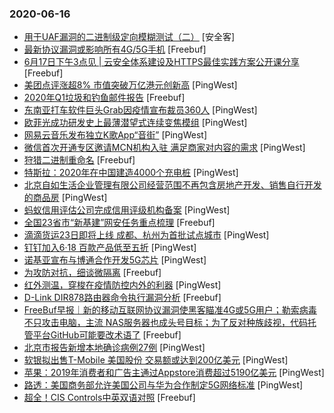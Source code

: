 ### 2020-06-16

* [用于UAF漏洞的二进制级定向模糊测试（二）]() [安全客]
* [最新协议漏洞或影响所有4G/5G手机](https://www.freebuf.com/news/240382.html) [Freebuf]
* [6月17日下午3点见 | 云安全体系建设及HTTPS最佳实践方案公开课分享](https://www.freebuf.com/open/240375.html) [Freebuf]
* [美团点评涨超8% 市值突破万亿港元创新高](https://www.pingwest.com/w/212439) [PingWest]
* [2020年Q1垃圾和钓鱼邮件报告](https://www.freebuf.com/articles/network/238382.html) [Freebuf]
* [东南亚打车软件巨头Grab因疫情宣布裁员360人](https://www.pingwest.com/w/212438) [PingWest]
* [欧菲光成功研发史上最薄潜望式连续变焦模组](https://www.pingwest.com/w/212437) [PingWest]
* [网易云音乐发布独立K歌App“音街”](https://www.pingwest.com/w/212435) [PingWest]
* [微信首次开通专区邀请MCN机构入驻 满足商家对内容的需求](https://www.pingwest.com/w/212434) [PingWest]
* [狩猎二进制重命名](https://www.freebuf.com/articles/others-articles/237473.html) [Freebuf]
* [特斯拉：2020年在中国建造4000个充电桩](https://www.pingwest.com/w/212432) [PingWest]
* [北京自如生活企业管理有限公司经营范围不再包含房地产开发、销售自行开发的商品房](https://www.pingwest.com/w/212431) [PingWest]
* [蚂蚁信用评估公司完成信用评级机构备案](https://www.pingwest.com/w/212430) [PingWest]
* [全国23省市“新基建”网安任务重点梳理](https://www.freebuf.com/news/240329.html) [Freebuf]
* [滴滴货运23日即将上线 成都、杭州为首批试点城市](https://www.pingwest.com/w/212428) [PingWest]
* [钉钉加入6·18 百款产品低至五折](https://www.pingwest.com/w/212425) [PingWest]
* [诺基亚宣布与博通合作开发5G芯片](https://www.pingwest.com/w/212422) [PingWest]
* [为攻防对抗，细谈微隔离](https://www.freebuf.com/articles/neopoints/237386.html) [Freebuf]
* [红外测温，穿梭在疫情防控内外的利器](https://www.pingwest.com/a/212387) [PingWest]
* [D-Link DIR878路由器命令执行漏洞分析](https://www.freebuf.com/vuls/237533.html) [Freebuf]
* [FreeBuf早报｜新的移动互联网协议漏洞使黑客瞄准4G或5G用户；勒索病毒不只攻击电脑，主流 NAS服务器也成头号目标；为了反对种族歧视，代码托管平台GitHub可能要改术语了](https://www.freebuf.com/news/240299.html) [Freebuf]
* [北京市报告新增本地确诊病例27例](https://www.pingwest.com/w/212421) [PingWest]
* [软银拟出售T-Mobile 美国股份 交易额或达到200亿美元](https://www.pingwest.com/w/212420) [PingWest]
* [苹果：2019年消费者和广告主通过Appstore消费超过5190亿美元](https://www.pingwest.com/w/212417) [PingWest]
* [路透：美国商务部允许美国公司与华为合作制定5G网络标准](https://www.pingwest.com/w/212416) [PingWest]
* [超全！CIS Controls中英双语对照](https://www.freebuf.com/articles/es/237502.html) [Freebuf]
